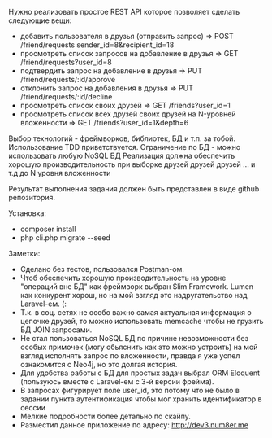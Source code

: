 Нужно реализовать простое REST API которое позволяет сделать следующие вещи:

- добавить пользователя в друзья (отправить запрос)  => POST /friend/requests  sender_id=8&recipient_id=18
- просмотреть список запросов на добавление в друзья => GET /friend/requests?user_id=8
- подтвердить запрос на добавление в друзья          => PUT /friend/requests/:id/approve
- отклонить запрос на добавления в друзья            => PUT /friend/requests/:id/decline
- просмотреть список своих друзей                    => GET /friends?user_id=1
- просмотреть список всех друзей своих друзей на N-уровней вложенности  => GET /friends?user_id=1&depth=6

Выбор технологий - фреймворков, библиотек, БД  и т.п. за тобой. 
Использование TDD приветствуется. Ограничение по БД - можно использовать любую NoSQL БД
Реализация должна обеспечить хорошую производительность при выборке друзей друзей друзей ... и т.д до N уровня вложенности

Результат выполнения задания должен быть представлен в виде github репозитория.


Установка:

- composer install
- php cli.php migrate --seed


Заметки:
- Сделано без тестов, пользовался Postman-ом.
- Чтоб обеспечить хорошую производительность на уровне "операций вне БД" как фреймворк выбран Slim Framework. Lumen как конкурент хорош, но на мой взгляд это надругательство над Laravel-ем. (:
- Т.к. в соц. сетях не особо важно самая актуальная информация о цепочке друзей, то можно использовать memcache чтобы не грузить БД JOIN запросами.
- Не стал пользоваться NoSQL БД по причине невозможности без особых примочек (могу обьяснить как это можно устроить) на мой взгляд исполнять запрос по вложенности, правда я уже успел ознакомится с Neo4j, но это долгая история.
- Для удобства работы с БД для простых задач выбрал ORM Eloquent (пользуюсь вместе с Laravel-ем с 3-й версии фрейма).
- В запросах фигурирует поле user_id, это потому что не было в задании пункта аутентификация чтобы мог хранить идентификатор в сессии
- Мелкие подробности более детально по скайпу.
- Разместил данное приложение по адресу: http://dev3.num8er.me